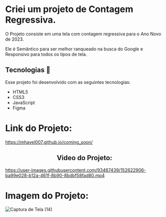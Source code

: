 # Criei um projeto de Contagem Regressiva. 

O Projeto consiste em uma tela com contagem regressiva para o Ano Novo de 2023.

Ele é Semântico para ser melhor ranqueado na busca do Google e Responsivo para todos os tipos de tela.

## Tecnologias 🚀 

Esse projeto foi desenvolvido com as seguintes tecnologias: 
- HTML5
- CSS3
- JavaScript 
- Figma 

<h1 aling="center"> Link do Projeto:</h1>

https://mhavel007.github.io/coming_soon/



<h2 align="center">Video do Projeto:</h2>


https://user-images.githubusercontent.com/93487439/152622906-ba99e028-b12a-461f-8b90-8bdbf58fad80.mp4

# Imagem do Projeto:

![Captura de Tela (14)](https://user-images.githubusercontent.com/93487439/152622882-9b411280-b672-4b4d-8c29-221f99a5996a.png)
